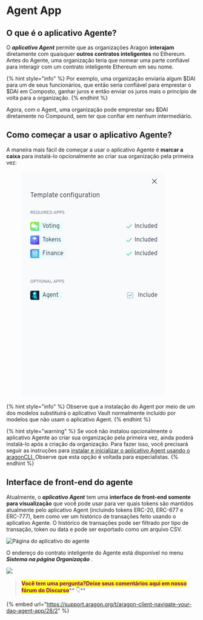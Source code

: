 # Agent App

## O que é o aplicativo Agente? <a href="#what-is-the-agent-app" id="what-is-the-agent-app"></a>

O _**aplicativo Agent**_ permite que as organizações Aragon **interajam** diretamente com quaisquer **outros contratos inteligentes** no Ethereum. Antes do Agente, uma organização teria que nomear uma parte confiável para interagir com um contrato inteligente Ethereum em seu nome.

{% hint style="info" %}
Por exemplo, uma organização enviaria algum $DAI para um de seus funcionários, que então seria confiável para emprestar o $DAI em Composto, ganhar juros e então enviar os juros mais o princípio de volta para a organização.
{% endhint %}

Agora, com o Agent, uma organização pode emprestar seu $DAI diretamente no Compound, sem ter que confiar em nenhum intermediário.

## Como começar a usar o aplicativo Agente? <a href="#how-to-start-using-the-agent-app" id="how-to-start-using-the-agent-app"></a>

A maneira mais fácil de começar a usar o aplicativo Agente é **marcar a caixa** para instalá-lo opcionalmente ao criar sua organização pela primeira vez:

<figure><img src="../../../../../.gitbook/assets/image.png" alt=""><figcaption></figcaption></figure>

{% hint style="info" %}
Observe que a instalação do Agent por meio de um dos modelos substituirá o aplicativo Vault normalmente incluído por modelos que não usam o aplicativo Agent.
{% endhint %}

{% hint style="warning" %}
Se você não instalou opcionalmente o aplicativo Agente ao criar sua organização pela primeira vez, ainda poderá instalá-lo após a criação da organização. Para fazer isso, você precisará seguir as instruções para [instalar e inicializar o aplicativo Agent usando o aragonCLI. ](https://github.com/aragon/aragon-apps)Observe que esta opção é voltada para especialistas.
{% endhint %}

## **Interface de front-end do agente** <a href="#agent-frontend-interface" id="agent-frontend-interface"></a>

Atualmente, o _**aplicativo Agent**_ tem uma **interface de front-end somente para visualização** que você pode usar para ver quais tokens são mantidos atualmente pelo aplicativo Agent (incluindo tokens ERC-20, ERC-677 e ERC-777), bem como ver um histórico de transações feito usando o aplicativo Agente. O histórico de transações pode ser filtrado por tipo de transação, token ou data e pode ser exportado como um arquivo CSV.

![Página do aplicativo do agente](https://d33v4339jhl8k0.cloudfront.net/docs/assets/5c98a4fe0428633d2cf3fcf7/images/5e8ce5d32c7d3a7e9aea8d19/file-r5322DPQHX.png)

O endereço do contrato inteligente do Agente está disponível no menu _**Sistema na página Organização**_ .

![](https://d33v4339jhl8k0.cloudfront.net/docs/assets/5c98a4fe0428633d2cf3fcf7/images/5d8bcdad2c7d3a7e9ae1a16d/file-pJP6dzQfhR.png)

> <mark style="color:purple;">**Você tem uma pergunta?Deixe seus comentários aqui em nosso fórum do Discurso**</mark>** 👇**

{% embed url="https://support.aragon.org/t/aragon-client-navigate-your-dao-agent-app/28/2" %}
